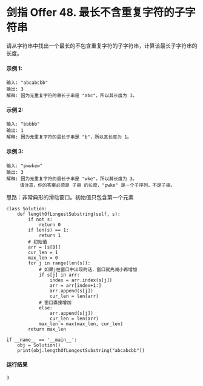 # 剑指 Offer 48. 最长不含重复字符的子字符串
请从字符串中找出一个最长的不包含重复字符的子字符串，计算该最长子字符串的长度。


#### 示例 1:

    输入: "abcabcbb"
    输出: 3 
    解释: 因为无重复字符的最长子串是 "abc"，所以其长度为 3。
#### 示例 2:

    输入: "bbbbb"
    输出: 1
    解释: 因为无重复字符的最长子串是 "b"，所以其长度为 1。
#### 示例 3:

    输入: "pwwkew"
    输出: 3
    解释: 因为无重复字符的最长子串是 "wke"，所以其长度为 3。
         请注意，你的答案必须是 子串 的长度，"pwke" 是一个子序列，不是子串。

思路：非常典形的滑动窗口。初始值只包含第一个元素

    class Solution:
        def lengthOfLongestSubstring(self, s):
            if not s:
                return 0
            if len(s) == 1:
                return 1
            # 初始值
            arr = [s[0]]
            cur_len = 1
            max_len = 0
            for j in range(len(s)):
                # 如果j在窗口中出现的话，窗口就先减小再增加
                if s[j] in arr:
                    index = arr.index(s[j])
                    arr = arr[index+1:]
                    arr.append(s[j])
                    cur_len = len(arr)
                # 窗口直接增加
                else:
                    arr.append(s[j])
                    cur_len = len(arr)
                max_len = max(max_len, cur_len)
            return max_len

    if __name__ == '__main__':
        obj = Solution()
        print(obj.lengthOfLongestSubstring("abcabcbb"))
        
#### 运行结果
    3
